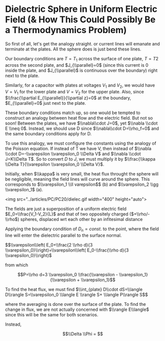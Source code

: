 # Dielectric Sphere in Uniform Electric Field (& How This Could Possibly Be a Thermodynamics Problem)

So first of all, let's get the analogy straight. or current lines will emanate and terminate at the plates. All the sphere does is just bend these lines.

Our boundary conditions are $T=T_1$ across the surface of one plate, $T=T2$ across the second plate, and $J_{\\parallel}=0$ (since this current is 0 inside the plate, and $J_{\\parallel}$ is continuous over the boundary) right next to the plate. 

Similarly, for a capacitor with plates at voltages $V_1$ and $V_2$, we would have $V=V_1$ for the lower plate and $V=V_2$ for the upper plate. Also, since $\\frac{\\partial E_{\\parallel}}{\\partial z}=0$ at the boundary, $E_{\\parallel}=0$ just next to the plate.

These boundary conditions match up, so one would be tempted to construct an analogy between heat flow and the electric field. But not so soon! Between the plates, we have $\\nabla\\cdot J=0$, yet $\\nabla \\cdot E \\neq 0$. Instead, we should use D since $\\nabla\\cdot D=\\rho_f=0$ and the same boundary conditions apply for D. 

To use this analogy, we must configure the constants using the analogy of the Poisson equation. If instead of T we have V, then instead of $\\nabla  \\cdot D=-\\varepsilon \\varepsilon_0 \\Delta V$ and $\\nabla \\cdot J=K\\Delta T$. So to convert $D$ to $J$, we must multiply it by $\\frac{\\kappa \\Delta T}{\\varepsilon \\varepsilon_0 \\Delta V}$.

Initially, when $\\kappa$ is very small, the heat flux throught the sphere will be negligible, meaning the field lines will curve around the sphere. This corresponds to $\\varepsilon_1 \\ll varepsilon$$ (b) and $\\varepsilon_2 \\gg \\varepsilon_1$ (a).

<img src="../articles/PC/PC20/dielec.gif width="400" height="auto">

The fields are just a superposition of a uniform electric field $E_0=\\frac{V_1-V_2}{L}$ and that of two oppositely charged ($+\\rho/-\\rho$) spheres, displaced wrt each other by an infitesimal distance 

Applying the boundary condition of $D_n=const.$ to the point, where the field line will enter the dielectric parallel to the surface normal. 

$$\\varepsilon\\left( E_0+\\frac{2 \\rho d}{3 \\varepsilon_0}\\right)=\\varepsilon\\left( E_0-\\frac{\\rho d}{3 \\varepsilon_0}\\right)$

from which 

$$P=\\rho d=3 \\varepsilon_0 \\frac{\\varepsilon - \\varepsilon_1}{\\varepsilon + \\varepsilon_1}$$

To find the heat flux, we must find $\\int_{plate} D\\cdot dS=\\langle D\\rangle S=\\varepsilon_0 \\langle E \\rangle S+ \\langle P\\rangle S$$

where the averaging is done over the surface of the plate. To find the change in flux, we are not actually concerned with $\\rangle E\\langle$ since this will be the same for both scenarios.

Instead, 

$$\\Delta \\Phi = $$
